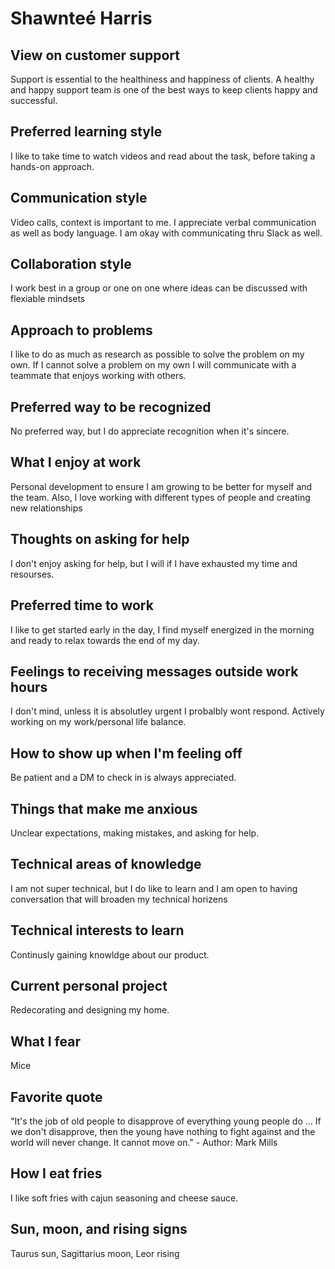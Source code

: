 # Shawnteé Harris

## View on customer support

Support is essential to the healthiness and happiness of clients. A healthy and happy support team is one of the best ways to keep clients happy and successful. 

## Preferred learning style

I like to take time to watch videos and read about the task, before taking a hands-on approach. 

## Communication style

Video calls, context is important to me. I appreciate verbal communication as well as body language. I am okay with communicating thru Slack as well. 

## Collaboration style

I work best in a group or one on one where ideas can be discussed with flexiable mindsets

## Approach to problems

I like to do as much as research as possible to solve the problem on my own. If I cannot solve a problem on my own I will communicate with a teammate that enjoys working with others. 

## Preferred way to be recognized

No preferred way, but I do appreciate recognition when it's sincere. 

## What I enjoy at work

Personal development to ensure I am growing to be better for myself and the team. Also, I love working with different types of people and creating new relationships

## Thoughts on asking for help

I don't enjoy asking for help, but I will if I have exhausted my time and resourses. 

## Preferred time to work

I like to get started early in the day, I find myself energized in the morning and ready to relax towards the end of my day. 

## Feelings to receiving messages outside work hours

I don't mind, unless it is absolutley urgent I probalbly wont respond. Actively working on my work/personal life balance. 

## How to show up when I'm feeling off

Be patient and a DM to check in is always appreciated. 

## Things that make me anxious

Unclear expectations, making mistakes, and asking for help.

## Technical areas of knowledge

I am not super technical, but I do like to learn and I am open to having conversation that will broaden my technical horizens
## Technical interests to learn

Continusly gaining knowldge about our product. 

## Current personal project

Redecorating and designing my home.

## What I fear

Mice

## Favorite quote

"It's the job of old people to disapprove of everything young people do ... If we don't disapprove, then the young have nothing to fight against and the world will never change. It cannot move on." - Author: Mark Mills

## How I eat fries

I like soft fries with cajun seasoning and cheese sauce. 

## Sun, moon, and rising signs

Taurus sun, Sagittarius moon, Leor rising
